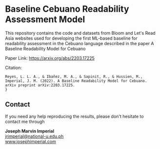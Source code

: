 # Baseline Cebuano Readability Assessment Model

This repository contains the code and datasets from Bloom and Let's Read Asia websites used for developing the first ML-based baseline for readability assessment in the Cebuano language described in the paper A Baseline Readability Model for Cebuano

Paper Link: https://arxiv.org/abs/2203.17225

Citation:
```
Reyes, L. L. A., & Ibañez, M. A., & Sapinit, R., & Hussien, M., Imperial, J. M. (2022). A Baseline Readability Model for Cebuano. arXiv preprint arXiv:2203.17225.
}
```

## Contact

If you need any help reproducing the results, please don't hesitate to contact me through

**Joseph Marvin Imperial** <br/>
jrimperial@national-u.edu.ph <br/>
www.josephimperial.com 
